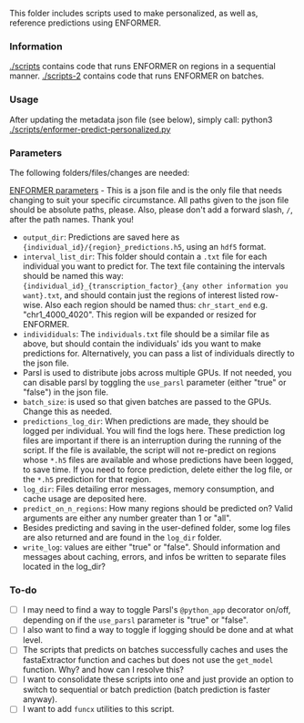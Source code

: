 This folder includes scripts used to make personalized, as well as, reference predictions using ENFORMER.

### Information
[./scripts](./scripts/) contains code that runs ENFORMER on regions in a sequential manner. 
[./scripts-2](./scripts-2/) contains code that runs ENFORMER on batches. 

### Usage 
After updating the metadata json file (see below), simply call: python3 [./scripts/enformer-predict-personalized.py](./scripts/enformer-predict-personalized.py)

### Parameters
The following folders/files/changes are needed:

[ENFORMER parameters](./metadata/enformer_parameters.json) - This is a json file and is the only file that needs changing to suit your specific circumstance. All paths given to the json file should be absolute paths, please. Also, please don't add a forward slash, `/`, after the path names. Thank you!

- `output_dir`: Predictions are saved here as `{individual_id}/{region}_predictions.h5`, using an `hdf5` format. 
- `interval_list_dir`: This folder should contain a `.txt` file for each individual you want to predict for. The text file containing the intervals should be named this way: `{individual_id}_{transcription_factor}_{any other information you want}.txt`, and should contain just the regions of interest listed row-wise. Also each region should be named thus: `chr_start_end` e.g. "chr1_4000_4020". This region will be expanded or resized for ENFORMER. 
- `individiduals`: The `individuals.txt` file should be a similar file as above, but should contain the individuals' ids you want to make predictions for. Alternatively, you can pass a list of individuals directly to the json file. 
- Parsl is used to distribute jobs across multiple GPUs. If not needed, you can disable parsl by toggling the `use_parsl` parameter (either "true" or "false") in the json file. 
- `batch_size`: is used so that given batches are passed to the GPUs. Change this as needed. 
- `predictions_log_dir`: When predictions are made, they should be logged per individual. You will find the logs here. These prediction log files are important if there is an interruption during the running of the script. If the file is available, the script will not re-predict on regions whose `*.h5` files are available and whose predictions have been logged, to save time. If you need to force prediction, delete either the log file, or the `*.h5` prediction for that region.
- `log_dir`: Files detailing error messages, memory consumption, and cache usage are deposited here. 
- `predict_on_n_regions`: How many regions should be predicted on? Valid arguments are either any number greater than 1 or "all". 
- Besides predicting and saving in the user-defined folder, some log files are also returned and are found in the `log_dir` folder. 
- `write_log`: values are either "true" or "false". Should information and messages about caching, errors, and infos be written to separate files located in the log_dir?

### To-do
- [ ] I may need to find a way to toggle Parsl's `@python_app` decorator on/off, depending on if the `use_parsl` parameter is "true" or "false".
- [ ] I also want to find a way to toggle if logging should be done and at what level.
- [ ] The scripts that predicts on batches successfully caches and uses the fastaExtractor function and caches but does not use the `get_model` function. Why? and how can I resolve this?
- [ ] I want to consolidate these scripts into one and just provide an option to switch to sequential or batch prediction (batch prediction is faster anyway). 
- [ ] I want to add `funcx` utilities to this script. 
